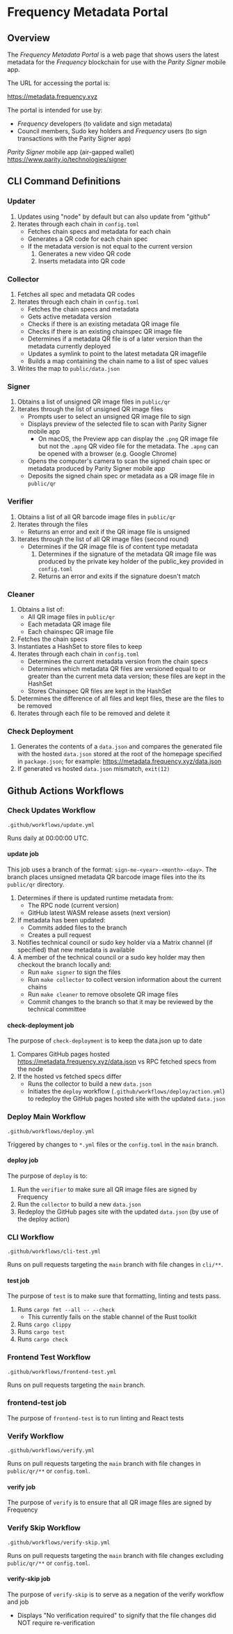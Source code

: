 # Frequency Metadata Portal

## Overview

The *Frequency Metadata Portal* is a web page that shows users the latest metadata for the *Frequency* blockchain for use with the *Parity Signer* mobile app.

The URL for accessing the portal is:

https://metadata.frequency.xyz

The portal is intended for use by:
- *Frequency* developers (to validate and sign metadata)
- Council members, Sudo key holders and *Frequency* users (to sign transactions with the Parity Signer app)

*Parity Signer* mobile app (air-gapped wallet)
https://www.parity.io/technologies/signer

## CLI Command Definitions

### Updater
1. Updates using "node" by default but can also update from "github"
2. Iterates through each chain in `config.toml`
   - Fetches chain specs and metadata for each chain
   - Generates a QR code for each chain spec
    - If the metadata version is not equal to the current version
        1. Generates a new video QR code
        2. Inserts metadata into QR code

### Collector
1. Fetches all spec and metadata QR codes
2. Iterates through each chain in `config.toml`
    - Fetches the chain specs and metadata
    - Gets active metadata version
    - Checks if there is an existing metadata QR image file
    - Checks if there is an existing chainspec QR image file
    - Determines if a metadata QR file is of a later version than the metadata currently deployed
    - Updates a symlink to point to the latest metadata QR imagefile
    - Builds a map containing the chain name to a list of spec values
3. Writes the map to `public/data.json`

### Signer
1. Obtains a list of unsigned QR image files in `public/qr`
2. Iterates through the list of unsigned QR image files
    - Prompts user to select an unsigned QR image file to sign
    - Displays preview of the selected file to scan with Parity Signer mobile app
        - On macOS, the Preview app can display the `.png` QR image file but not the `.apng` QR video file for the metadata.  The `.apng` can be opened with a browser (e.g. Google Chrome)
    - Opens the computer's camera to scan the signed chain spec or metadata produced by Parity Signer mobile app
    - Deposits the signed chain spec or metadata as a QR image file in `public/qr`

### Verifier
1. Obtains a list of all QR barcode image files in `public/qr`
2. Iterates through the files
    - Returns an error and exit if the QR image file is unsigned
3. Iterates through the list of all QR image files (second round)
    - Determines if the QR image file is of content type metadata
        1. Determines if the signature of the metadata QR image file was produced by the private key holder of the public_key provided in `config.toml`
        2. Returns an error and exits if the signature doesn't match
### Cleaner
1. Obtains a list of:
   - All QR image files in `public/qr`
   - Each metadata QR image file
   - Each chainspec QR image file
2. Fetches the chain specs
3. Instantiates a HashSet to store files to keep
4. Iterates through each chain in `config.toml`
    - Determines the current metadata version from the chain specs
    - Determines which metadata QR files are versioned equal to or greater than the current meta data version; these files are kept in the HashSet
    - Stores Chainspec QR files are kept in the HashSet
5. Determines the difference of all files and kept files, these are the files to be removed
6. Iterates through each file to be removed and delete it

### Check Deployment
1. Generates the contents of a `data.json` and compares the generated file with the hosted `data.json` stored at the root of the homepage specified in `package.json`; for example: https://metadata.frequency.xyz/data.json
2. If generated vs hosted `data.json` mismatch, `exit(12)`

## Github Actions Workflows

### Check Updates Workflow
`.github/workflows/update.yml`

Runs daily at 00:00:00 UTC.
#### update job
This job uses a branch of the format: `sign-me-<year>-<month>-<day>`. The branch places unsigned metadata QR barcode image files into the its `public/qr` directory.
1. Determines if there is updated runtime metadata from:
    - The RPC node (current version)
    - GitHub latest WASM release assets (next version)
2. If metadata has been updated:
    - Commits added files to the branch
    - Creates a pull request
3. Notifies technical council or sudo key holder via a Matrix channel (if specified) that new metadata is available
4. A member of the technical council or a sudo key holder may then checkout the branch locally and:
    - Run `make signer` to sign the files
    - Run `make collector` to collect version information about the current chains
    - Run `make cleaner` to remove obsolete QR image files
    - Commit changes to the branch so that it may be reviewed by the technical committee
#### check-deployment job
The purpose of `check-deployment` is to keep the data.json up to date
1. Compares GitHub pages hosted https://metadata.frequency.xyz/data.json vs RPC fetched specs from the node
2. If the hosted vs fetched specs differ
    - Runs the collector to build a new `data.json`
    - Initiates the `deploy` workflow (`.github/workflows/deploy/action.yml`) to redeploy the GitHub pages hosted site with the updated `data.json`

### Deploy Main Workflow
`.github/workflows/deploy.yml`

Triggered by changes to `*.yml` files or the `config.toml` in the `main` branch.

#### deploy job
The purpose of `deploy` is to:
1. Run the `verifier` to make sure all QR image files are signed by Frequency
2. Run the `collector` to build a new `data.json`
3. Redeploy the GitHub pages site with the updated `data.json` (by use of the deploy action)

### CLI Workflow
`.github/workflows/cli-test.yml`

Runs on pull requests targeting the `main` branch with file changes in `cli/**`.
#### test job
The purpose of `test` is to make sure that formatting, linting and tests pass.
1. Runs `cargo fmt --all -- --check`
    - This currently fails on the stable channel of the Rust toolkit
2. Runs `cargo clippy`
3. Runs `cargo test`
4. Runs `cargo check`

### Frontend Test Workflow
`.github/workflows/frontend-test.yml`

Runs on pull requests targeting the `main` branch.
### frontend-test job
The purpose of `frontend-test` is to run linting and React tests

### Verify Workflow
`.github/workflows/verify.yml`

Runs on pull requests targeting the `main` branch with file changes in `public/qr/**` or `config.toml`.
#### verify job
The purpose of `verify` is to ensure that all QR image files are signed by Frequency

### Verify Skip Workflow
`.github/workflows/verify-skip.yml`

Runs on pull requests targeting the `main` branch with file changes excluding `public/qr/**` or `config.toml`.
#### verify-skip job
The purpose of `verify-skip` is to serve as a negation of the verify workflow and job
- Displays "No verification required" to signify that the file changes did NOT require re-verification
